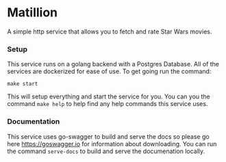 # Matillion

A simple http service that allows you to fetch and rate Star Wars movies.

### Setup 

This service runs on a golang backend with a Postgres Database. All of the services are dockerized
for ease of use. To get going run the command:

```base
make start
```

This will setup everything and start the service for you. You can you the command `make help` to help find 
any help commands this service uses. 

### Documentation
This service uses go-swagger to build and serve the docs so please go here https://goswagger.io for information about downloading. You can run the command `serve-docs` to build and serve the documenation locally.
